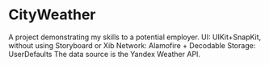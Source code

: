 # CityWeather
A project demonstrating my skills to a potential employer.
UI: UIKit+SnapKit, without using Storyboard or Xib
Network: Alamofire + Decodable
Storage:  UserDefaults
The data source is the Yandex Weather API.
